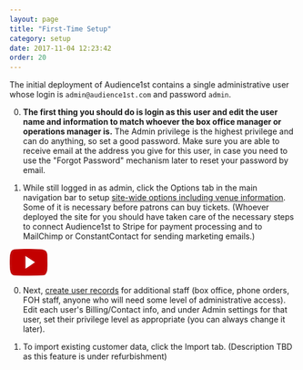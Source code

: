 ```yaml
---
layout: page
title: "First-Time Setup"
category: setup
date: 2017-11-04 12:23:42
order: 20
---
```


The initial deployment of Audience1st contains a single administrative user whose login is `admin@audience1st.com` and password `admin`.  

0. **The first thing you should do is login as this user and edit the
user name and information to match whoever the box office manager or
operations manager is.**  The Admin privilege is the highest privilege
and can do anything, so set a good password.  Make sure you are able to
receive  email at the
address you give for this user, in case you need to use the "Forgot
Password" mechanism later to reset your password by email.

0. While still logged in as admin, click the Options tab in the main
navigation bar to setup [site-wide options including venue
information](sitewide-options.html).   
Some of it
is necessary before patrons can buy tickets.  (Whoever deployed the site
for you should have taken care of the necessary steps to connect
Audience1st to Stripe for payment processing and to MailChimp or
ConstantContact for sending marketing emails.)

[![questionmark](../assets/video.png)](https://www.youtube.com/watch?v=4PeeZ0km4Ac&list=PLQEw_5c_LyHytBYEpodNlT2cGFExI_iqt&index=16)

0. Next, [create user records](../customers/looking-up-a-customer.html) for additional staff (box office, phone
orders, FOH staff, anyone who will need some level of administrative
access).  Edit each user's
Billing/Contact info, and under Admin settings for that user, set their
privilege level as appropriate (you can always change it later). 

0. To import existing customer data, click the Import tab.  (Description
TBD as this feature is under refurbishment) 
